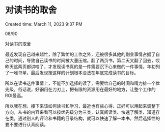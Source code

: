# 对读书的取舍

Created time: March 11, 2023 9:37 PM

08/90

对读书的取舍

最近发现自己越来越忙，除了繁忙的工作之外，还被很多其他的副业事情占据了自己的时间，导致自己读书的时间被大量压缩。翻了两页书，第二天又翻了回去，哎昨天这两页都讲啥了，才发现读书真的是一件需要沉下心来做的一件事情。年初列了一堆书单，最后发现按这样的计划根本没法在年底完成读书的目标。

所以在读书这件事情上，不能不加选择的读了，需要给自己的时间和精力排一个优先级，俗话说，好钢用在刀刃上，把有限的资源用在最好的地方，让整个工作的ROI最高。

所以我在想，接下来该如何读书和学习，最近也有些心得，正好可以用起来调整下方向，从书的内容来看可以按优先级分为三类，认真阅读类、快速了解类、知道存在类，通过别人的评论和书籍的目录结构，就可以快速了解一本书，然后选择性的要不要进行认真阅读。